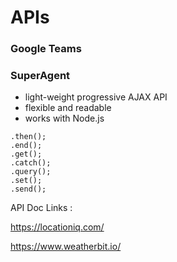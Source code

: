 # APIs

### Google Teams

### SuperAgent
- light-weight progressive AJAX API
- flexible and readable
- works with Node.js

```
.then();
.end();
.get();
.catch();
.query();
.set();
.send();
```



API Doc Links :

https://locationiq.com/

https://www.weatherbit.io/
 